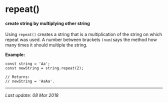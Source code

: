 # repeat() 
#### create string by multiplying other string

Using `repeat()` creates a string that is a multiplication 
of the string on which repeat was used. A number between brackets `(num)`says the
method how many times it should multiple the string.

__Example:__

```
const string = 'Aa';
const newString = string.repeat(2);

// Returns:
// newString = 'AaAa'.
```
---
_Last update: 08 Mar 2018_ 

